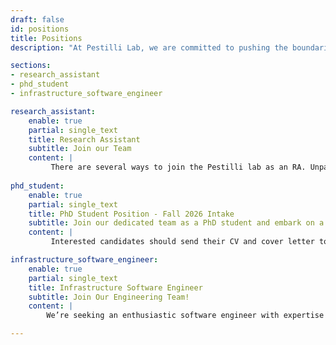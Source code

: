 ```yaml
---
draft: false
id: positions
title: Positions
description: "At Pestilli Lab, we are committed to pushing the boundaries of Neuroscience. Our team is a dynamic blend of seasoned experts and enthusiastic young talents, all united by our passion for discovery. We believe in fostering an inclusive, collaborative environment where every idea is valued"

sections:
- research_assistant
- phd_student
- infrastructure_software_engineer

research_assistant:
    enable: true
    partial: single_text
    title: Research Assistant
    subtitle: Join our Team 
    content: |
         There are several ways to join the Pestilli lab as an RA. Unpaid RA's may first join lab meetings to learn more about ongoing projects and match with a mentor after finding a project of interest. For more information on lab meetings, please contact the lab manager. In addition, there are several avenues to become an RA with limited funding. The following are several programs to explore for research funding opportunities: <a href='[https://utaustin.wd1.myworkdayjobs.com/UTstaff/job/UT-MAIN-CAMPUS/Social-Sciences---Humanities-Research-Associate-IV--Pestili-Lab_R_00036841](https://liberalarts.utexas.edu/research/student-research-in-cola/undergraduate-research/undergraduate-research-apprenticeship-program.html)'>Here</a>.
         
phd_student:
    enable: true
    partial: single_text
    title: PhD Student Position - Fall 2026 Intake
    subtitle: Join our dedicated team as a PhD student and embark on a journey of exploration, innovation, and groundbreaking research.
    content: |
         Interested candidates should send their CV and cover letter to Dr. Pestilli (pestilli@utexas.edu) and Melanie Collier (mcollie@utexas.edu)

infrastructure_software_engineer:
    enable: true
    partial: single_text
    title: Infrastructure Software Engineer
    subtitle: Join Our Engineering Team!
    content: |
        We’re seeking an enthusiastic software engineer with expertise in database management systems and cloud platforms to join the Pestilli Lab. The role involves implementing scalable and efficient database solutions to handle large volumes of neuroscience data. <a href='https://utaustin.wd1.myworkdayjobs.com/UTstaff/job/UT-MAIN-CAMPUS/Infrastructure-Software-Engineer--Pestilli-Lab_R_00035131'>Learn more</a>.

---
```

